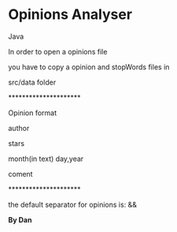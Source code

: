 # Opinions Analyser
Java
<p>In order to open a opinions file</p>
<p>you have to copy a opinion and stopWords files in</p>
<p>src/data folder</p>
<p></p>
<p>*********************</p>
<p>Opinion format</p>
<p>author</p>
<p>stars</p>
<p>month(in text) day,year</p>
<p>coment</p>
<p>*********************</p>
<p>the default separator for opinions is: &&</p>
<p><b>By Dan</p>


